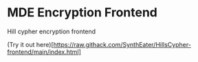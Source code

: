 # MDE Encryption Frontend

Hill cypher encryption frontend

(Try it out here)[https://raw.githack.com/SynthEater/HillsCypher-frontend/main/index.html]
